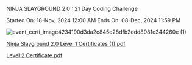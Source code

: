 NINJA SLAYGROUND 2.0 : 21 Day Coding Challenge

Started On:
18-Nov, 2024 12:00 AM
Ends On:
08-Dec, 2024 11:59 PM


![event_certi_image4234190d3da2c845e28dfb2edd8981e344260e (1)](https://github.com/user-attachments/assets/7d328a1b-2df4-4eca-869f-efd0d810c994)

[Ninja Slayground 2.0 Level 1 Certificates (1).pdf](https://github.com/user-attachments/files/17980037/Ninja.Slayground.2.0.Level.1.Certificates.1.pdf)


[Level 2 Certificate.pdf](https://github.com/user-attachments/files/17980042/Level.2.Certificate.pdf)
